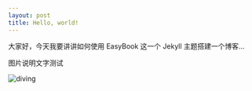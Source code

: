 ```yaml
---
layout: post
title: Hello, world!
---
```


大家好，今天我要讲讲如何使用 EasyBook 这一个 Jekyll 主题搭建一个博客...

图片说明文字测试

![diving](https://raw.githubusercontent.com/spaceroam/jekyll-theme-EasyBook/gh-pages/_posts/images/img2.jpg"diving")
